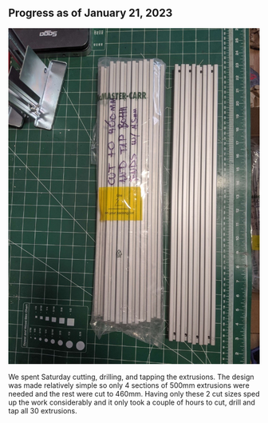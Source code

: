 ## Progress as of January 21, 2023

![](../images/jan21.jpg)

We spent Saturday cutting, drilling, and tapping the extrusions. The design was made relatively simple so only 4 sections of 500mm extrusions were needed and the rest were cut to 460mm. Having only these 2 cut sizes sped up the work considerably and it only took a couple of hours to cut, drill and tap all 30 extrusions.
